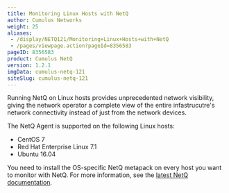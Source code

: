 ```yaml
---
title: Monitoring Linux Hosts with NetQ
author: Cumulus Networks
weight: 25
aliases:
 - /display/NETQ121/Monitoring+Linux+Hosts+with+NetQ
 - /pages/viewpage.action?pageId=8356583
pageID: 8356583
product: Cumulus NetQ
version: 1.2.1
imgData: cumulus-netq-121
siteSlug: cumulus-netq-121
---
```

Running NetQ on Linux hosts provides unprecedented network visibility,
giving the network operator a complete view of the entire
infastrucutre's network connectivity instead of just from the network
devices.

The NetQ Agent is supported on the following Linux hosts:

  - CentOS 7
  - Red Hat Enterprise Linux 7.1
  - Ubuntu 16.04

You need to install the OS-specific NetQ metapack on every host you want
to monitor with NetQ. For more information, see the 
[latest NetQ documentation](/cumulus-netq/Cumulus-NetQ-Deployment-Guide/Install-NetQ/Install-NetQ-Software-on-Your-Server/).
